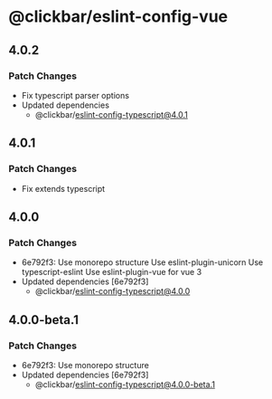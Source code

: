 # @clickbar/eslint-config-vue

## 4.0.2

### Patch Changes

- Fix typescript parser options
- Updated dependencies
  - @clickbar/eslint-config-typescript@4.0.1

## 4.0.1

### Patch Changes

- Fix extends typescript

## 4.0.0

### Patch Changes

- 6e792f3: Use monorepo structure
  Use eslint-plugin-unicorn
  Use typescript-eslint
  Use eslint-plugin-vue for vue 3
- Updated dependencies [6e792f3]
  - @clickbar/eslint-config-typescript@4.0.0

## 4.0.0-beta.1

### Patch Changes

- 6e792f3: Use monorepo structure
- Updated dependencies [6e792f3]
  - @clickbar/eslint-config-typescript@4.0.0-beta.1

